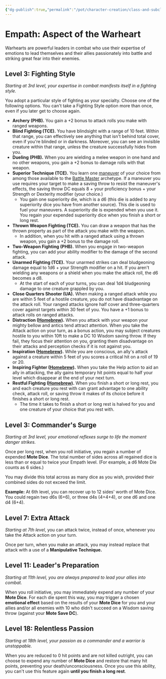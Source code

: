 ```yaml
---
{"dg-publish":true,"permalink":"/pot/character-creation/class-and-subclasses/warheart-empath/","tags":["empath","subclass","character-creation"]}
---
```


# Empath: Aspect of the Warheart

Warhearts are powerful leaders in combat who use their expertise of emotions to lead themselves and their allies passionately into battle and striking great fear into their enemies.

## Level 3: Fighting Style

*Starting at 3rd level, your expertise in combat manifests itself in a fighting style.*

You adopt a particular style of fighting as your specialty. Choose one of the following options. You can't take a Fighting Style option more than once, even if you later get to choose again.

- **Archery (PHB).** You gain a +2 bonus to attack rolls you make with ranged weapons.
- **Blind Fighting (TCE).** You have blindsight with a range of 10 feet. Within that range, you can effectively see anything that isn't behind total cover, even if you're blinded or in darkness. Moreover, you can see an invisible creature within that range, unless the creature successfully hides from you.
- **Dueling (PHB).** When you are wielding a melee weapon in one hand and no other weapons, you gain a +2 bonus to damage rolls with that weapon.
- **Superior Technique (TCE).** You learn one [maneuver](http://dnd5e.wikidot.com/fighter:battle-master:maneuvers) of your choice from among those available to the [Battle Master](http://dnd5e.wikidot.com/fighter:battle-master) archetype. If a maneuver you use requires your target to make a saving throw to resist the maneuver's effects, the saving throw DC equals 8 + your proficiency bonus + your Strength or Dexterity modifier (your choice.)
    - You gain one superiority die, which is a d6 (this die is added to any superiority dice you have from another source). This die is used to fuel your maneuvers. A superiority die is expended when you use it. You regain your expended superiority dice when you finish a short or long rest.
- **Thrown Weapon Fighting (TCE).** You can draw a weapon that has the thrown property as part of the attack you make with the weapon.
    - In addition, when you hit with a ranged attack using a thrown weapon, you gain a +2 bonus to the damage roll.
- **Two-Weapon Fighting (PHB).** When you engage in two-weapon fighting, you can add your ability modifier to the damage of the second attack.
- **Unarmed Fighting (TCE).** Your unarmed strikes can deal bludgeoning damage equal to 1d6 + your Strength modifier on a hit. If you aren't wielding any weapons or a shield when you make the attack roll, the d6 becomes a d8.
    - At the start of each of your turns, you can deal 1d4 bludgeoning damage to one creature grappled by you.
- **Close Quarters Shooter (UA).** When making a ranged attack while you are within 5 feet of a hostile creature, you do not have disadvantage on the attack roll. Your ranged attacks ignore half cover and three-quarters cover against targets within 30 feet of you. You have a +1 bonus to attack rolls on ranged attacks.
- **Distraction ([Homebrew](https://www.enworld.org/threads/homebrew-fighting-styles-thread.483800/)).** When you attack with your weapon your mighty bellow and antics tend attract attention. When you take the Attack action on your turn, as a bonus action, you may subject creatures hostile to you within 10ft to make a DC 10 Wisdom saving throw. If they fail, they focus their attention on you, granting them disadvantage on their attacks and perception checks if it is not against you.
- **Inspiration ([Homebrew](https://homebrewery.naturalcrit.com/share/Mr_PmXYwKakp)).** While you are conscious, an ally's attack against a creature within 5 feet of you scores a critical hit on a roll of 19 or 20.
- **Inspiring Fighter ([Homebrew](https://homebrewery.naturalcrit.com/share/Mr_PmXYwKakp)).** When you take the Help action to aid an ally in attacking, the ally gains temporary hit points equal to half your level which disappear at the end of your next turn.
- **Restful Fighting ([Homebrew](https://homebrewery.naturalcrit.com/share/Mr_PmXYwKakp)).** When you finish a short or long rest, you and each creature you rest with can grant advantage to one ability check, attack roll, or saving throw it makes of its choice before it finishes a short or long rest.
	- The time it takes to finish a short or long rest is halved for you and one creature of your choice that you rest with.

## Level 3: Commander's Surge

_Starting at 3rd level, your emotional reflexes surge to life the moment danger strikes._

Once per long rest, when you roll initiative, you regain a number of expended **Mote Dice**. The total number of sides across all regained dice is less than or equal to twice your Empath level. (For example, a d6 Mote Die counts as 6 sides.)

You may divide this total across as many dice as you wish, provided their combined sides do not exceed the limit.

**Example:** At 6th level, you can recover up to 12 sides' worth of Mote Dice. You could regain two d6s (6+6), or three d4s (4+4+4), or one d6 and one d4 (6+4).

## Level 7: Extra Attack

*Starting at 7th level*, you can attack twice, instead of once, whenever you take the Attack action on your turn.

Once per turn, when you make an attack, you may instead replace that attack with a use of a **Manipulative Technique.**

## Level 11: Leader's Preparation

*Starting at 11th level, you are always prepared to lead your allies into combat.*

When you roll initiative, you may immediately expend any number of your **Mote Dice**. For each die spent this way, you may trigger a chosen **emotional effect** based on the results of your **Mote Dice** for you and your allies and/or all enemies with 10 who didn't succeed on a Wisdom saving throw (against your **Mote Save DC**).

## Level 18: Relentless Passion

*Starting at 18th level, your passion as a commander and a warrior is unstoppable.*

When you are reduced to 0 hit points and are not killed outright, you can choose to expend any number of **Mote Dice** and restore that many hit points, preventing your death/unconsciousness. Once you use this ability, you can't use this feature again **until you finish a long rest**.